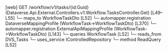 [web] GET /workflow/v1/tasks/{id:Guid}  (Dataverse.Api.External.Controllers.v1.Workflow.TasksController.Get)  [L49–L55]
  └─ maps_to WorkflowTaskDto [L52]
    └─ automapper.registration DataverseMappingProfile (WorkflowTask->WorkflowTaskDto) [L370]
    └─ automapper.registration ExternalApiMappingProfile (WorkflowTask->WorkflowTaskDto) [L143]
  └─ queries WorkflowTask [L52]
    └─ reads_from DVS_Tasks
  └─ uses_service IControlledRepository<WorkflowTask>
    └─ method ReadQuery [L52]

